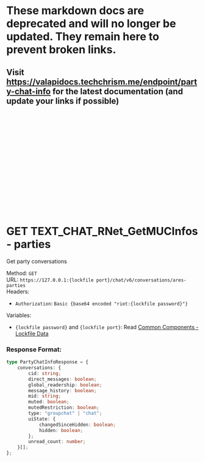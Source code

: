 <!--

This file is automatically generated!
Do not edit it directly!
See https://github.com/techchrism/valorant-api-docs/blob/trunk/contributing.md for more information.

-->

# These markdown docs are deprecated and will no longer be updated. They remain here to prevent broken links.
## Visit <https://valapidocs.techchrism.me/endpoint/party-chat-info> for the latest documentation (and update your links if possible)
<br><br><br><br><br><br><br><br><br><br><br><br><br><br><br>
# GET TEXT_CHAT_RNet_GetMUCInfos - parties

Get party conversations  


Method: `GET`  
URL: `https://127.0.0.1:{lockfile port}/chat/v6/conversations/ares-parties`  
Headers:
 - `Authorization`: `Basic {base64 encoded "riot:{lockfile password}"}`

Variables:
 - `{lockfile password}` and `{lockfile port}`: Read [Common Components - Lockfile Data](../common-components.md#lockfile-data)


### Response Format:
```ts
type PartyChatInfoResponse = {
    conversations: {
        cid: string;
        direct_messages: boolean;
        global_readership: boolean;
        message_history: boolean;
        mid: string;
        muted: boolean;
        mutedRestriction: boolean;
        type: "groupchat" | "chat";
        uiState: {
            changedSinceHidden: boolean;
            hidden: boolean;
        };
        unread_count: number;
    }[];
};
```
